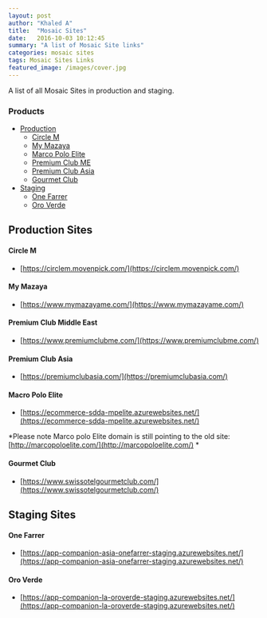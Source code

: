 ```yaml
---
layout: post
author: "Khaled A"
title:  "Mosaic Sites"
date:   2016-10-03 10:12:45
summary: "A list of Mosaic Site links"
categories: mosaic sites
tags: Mosaic Sites Links
featured_image: /images/cover.jpg
---
```


A list of all Mosaic Sites in production and staging. 

### Products

- [Production](#production-sites)
	- [Circle M](#circle-m)
	- [My Mazaya](#my-mazaya)
	- [Marco Polo Elite](#marco-polo-elite)
	- [Premium Club ME](#premium-club-me)
	- [Premium Club Asia](#premium-club-asia)
	- [Gourmet Club](#gourmet-club)
- [Staging](#staging-sites)
	- [One Farrer](#one-farrer)
	- [Oro Verde](#oro-verde)

## Production Sites

#### Circle M

* [https://circlem.movenpick.com/](https://circlem.movenpick.com/)

#### My Mazaya

* [https://www.mymazayame.com/](https://www.mymazayame.com/)

#### Premium Club Middle East

* [https://www.premiumclubme.com/](https://www.premiumclubme.com/)

#### Premium Club Asia

* [https://premiumclubasia.com/](https://premiumclubasia.com/)

#### Macro Polo Elite

* [https://ecommerce-sdda-mpelite.azurewebsites.net/](https://ecommerce-sdda-mpelite.azurewebsites.net/)

*Please note Marco polo Elite domain is still pointing to the old site:
[http://marcopoloelite.com/](http://marcopoloelite.com/)
*

#### Gourmet Club

* [https://www.swissotelgourmetclub.com/](https://www.swissotelgourmetclub.com/)

## Staging Sites

#### One Farrer

* [https://app-companion-asia-onefarrer-staging.azurewebsites.net/](https://app-companion-asia-onefarrer-staging.azurewebsites.net/)

#### Oro Verde

* [https://app-companion-la-oroverde-staging.azurewebsites.net/](https://app-companion-la-oroverde-staging.azurewebsites.net/)

